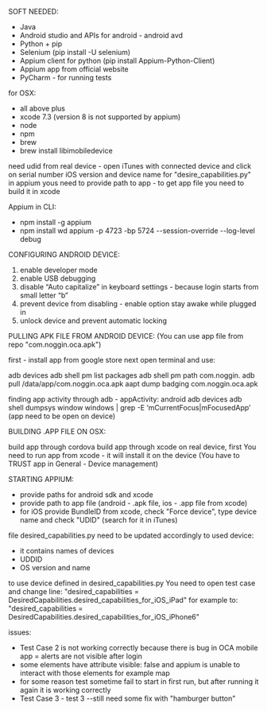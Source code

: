 SOFT NEEDED:

- Java
- Android studio and APIs for android - android avd
- Python + pip
- Selenium  (pip install -U selenium)
- Appium client for python  (pip install Appium-Python-Client)
- Appium app from official website
- PyCharm - for running tests


for OSX:

- all above plus
- xcode 7.3 (version 8 is not supported by appium)
- node
- npm
- brew
- brew install libimobiledevice

need udid from real device - open iTunes with connected device and click on serial number
iOS version and device name for "desire_capabilities.py"
in appium yous need to provide path to app - to get app file you need to build it in xcode



Appium in CLI:

- npm install -g appium
- npm install wd
appium -p 4723 -bp 5724 --session-override --log-level debug




CONFIGURING ANDROID DEVICE:

1. enable developer mode
2. enable USB debugging
3. disable “Auto capitalize” in keyboard settings - because login starts from small letter “b”
4. prevent device from disabling - enable option stay awake while plugged in
5. unlock device and prevent automatic locking


PULLING APK FILE FROM ANDROID DEVICE:
(You can use app file from repo "com.noggin.oca.apk")

first - install app from google store
next open terminal and use:

adb devices
adb shell pm list packages
adb shell pm path com.noggin.
adb pull /data/app/com.noggin.oca.apk
aapt dump badging com.noggin.oca.apk

finding app activity through adb - appActivity:
android adb devices
adb shell
dumpsys window windows | grep -E ‘mCurrentFocus|mFocusedApp’
(app need to be open on device)



BUILDING .APP FILE ON OSX:

build app through cordova
build app through xcode
on real device, first You need to run app from xcode - it will install it on the device (You have to TRUST app in General - Device management)


STARTING APPIUM:
- provide paths for android sdk and xcode
- provide path to app file (android - .apk file, ios - .app file from xcode)
- for iOS provide BundleID from xcode, check "Force device", type device name and check "UDID" (search for it in iTunes)


file desired_capabilities.py need to be updated accordingly to used device:
- it contains names of devices
- UDDID
- OS version and name

to use device defined in desired_capabilities.py You need to open test case and change line:
"desired_capabilities = DesiredCapabilities.desired_capabilities_for_iOS_iPad" for example to:
"desired_capabilities = DesiredCapabilities.desired_capabilities_for_iOS_iPhone6"



issues:

- Test Case 2 is not working correctly because there is bug in OCA mobile app = alerts are not visible after login
- some elements have attribute visible: false and appium is unable to interact with those elements for example map
- for some reason test sometime fail to start in first run, but after running it again it is working correctly 
- Test Case 3 - test 3 --still need some fix with "hamburger button"
